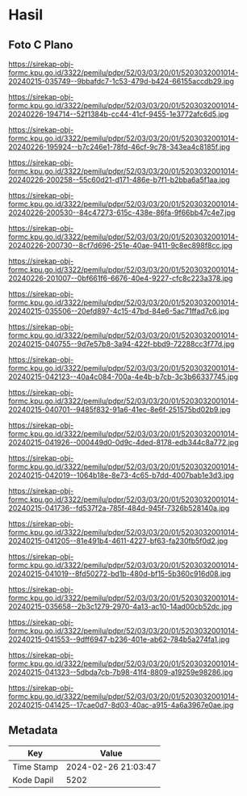 # Hasil

## Foto C Plano

https://sirekap-obj-formc.kpu.go.id/3322/pemilu/pdpr/52/03/03/20/01/5203032001014-20240215-035749--9bbafdc7-1c53-479d-b424-66155accdb29.jpg

https://sirekap-obj-formc.kpu.go.id/3322/pemilu/pdpr/52/03/03/20/01/5203032001014-20240226-194714--52f1384b-cc44-41cf-9455-1e3772afc6d5.jpg

https://sirekap-obj-formc.kpu.go.id/3322/pemilu/pdpr/52/03/03/20/01/5203032001014-20240226-195924--b7c246e1-78fd-46cf-9c78-343ea4c8185f.jpg

https://sirekap-obj-formc.kpu.go.id/3322/pemilu/pdpr/52/03/03/20/01/5203032001014-20240226-200258--55c60d21-d171-486e-b7f1-b2bba6a5f1aa.jpg

https://sirekap-obj-formc.kpu.go.id/3322/pemilu/pdpr/52/03/03/20/01/5203032001014-20240226-200530--84c47273-615c-438e-86fa-9f66bb47c4e7.jpg

https://sirekap-obj-formc.kpu.go.id/3322/pemilu/pdpr/52/03/03/20/01/5203032001014-20240226-200730--8cf7d696-251e-40ae-9411-9c8ec898f8cc.jpg

https://sirekap-obj-formc.kpu.go.id/3322/pemilu/pdpr/52/03/03/20/01/5203032001014-20240226-201007--0bf661f6-6676-40e4-9227-cfc8c223a378.jpg

https://sirekap-obj-formc.kpu.go.id/3322/pemilu/pdpr/52/03/03/20/01/5203032001014-20240215-035506--20efd897-4c15-47bd-84e6-5ac71ffad7c6.jpg

https://sirekap-obj-formc.kpu.go.id/3322/pemilu/pdpr/52/03/03/20/01/5203032001014-20240215-040755--9d7e57b8-3a94-422f-bbd9-72288cc3f77d.jpg

https://sirekap-obj-formc.kpu.go.id/3322/pemilu/pdpr/52/03/03/20/01/5203032001014-20240215-042123--40a4c084-700a-4e4b-b7cb-3c3b66337745.jpg

https://sirekap-obj-formc.kpu.go.id/3322/pemilu/pdpr/52/03/03/20/01/5203032001014-20240215-040701--9485f832-91a6-41ec-8e6f-251575bd02b9.jpg

https://sirekap-obj-formc.kpu.go.id/3322/pemilu/pdpr/52/03/03/20/01/5203032001014-20240215-041926--000449d0-0d9c-4ded-8178-edb344c8a772.jpg

https://sirekap-obj-formc.kpu.go.id/3322/pemilu/pdpr/52/03/03/20/01/5203032001014-20240215-042019--1064b18e-8e73-4c65-b7dd-4007bab1e3d3.jpg

https://sirekap-obj-formc.kpu.go.id/3322/pemilu/pdpr/52/03/03/20/01/5203032001014-20240215-041736--fd537f2a-785f-484d-945f-7326b528140a.jpg

https://sirekap-obj-formc.kpu.go.id/3322/pemilu/pdpr/52/03/03/20/01/5203032001014-20240215-041205--81e491b4-4611-4227-bf63-fa230fb5f0d2.jpg

https://sirekap-obj-formc.kpu.go.id/3322/pemilu/pdpr/52/03/03/20/01/5203032001014-20240215-041019--8fd50272-bd1b-480d-bf15-5b360c916d08.jpg

https://sirekap-obj-formc.kpu.go.id/3322/pemilu/pdpr/52/03/03/20/01/5203032001014-20240215-035658--2b3c1279-2970-4a13-ac10-14ad00cb52dc.jpg

https://sirekap-obj-formc.kpu.go.id/3322/pemilu/pdpr/52/03/03/20/01/5203032001014-20240215-041553--9dff6947-b236-401e-ab62-784b5a274fa1.jpg

https://sirekap-obj-formc.kpu.go.id/3322/pemilu/pdpr/52/03/03/20/01/5203032001014-20240215-041323--5dbda7cb-7b98-41f4-8809-a19259e98286.jpg

https://sirekap-obj-formc.kpu.go.id/3322/pemilu/pdpr/52/03/03/20/01/5203032001014-20240215-041425--17cae0d7-8d03-40ac-a915-4a6a3967e0ae.jpg


## Metadata

| Key        | Value               |
| ---------- | ------------------- |
| Time Stamp | 2024-02-26 21:03:47 |
| Kode Dapil | 5202                |



